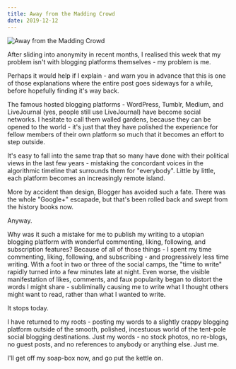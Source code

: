 ```yaml
---
title: Away from the Madding Crowd
date: 2019-12-12
---
```


![Away from the Madding Crowd](https://source.unsplash.com/FHnnjk1Yj7Y/1600x900)

After sliding into anonymity in recent months, I realised this week that my problem isn't with blogging platforms themselves - my problem is me.

Perhaps it would help if I explain - and warn you in advance that this is one of those explanations where the entire post goes sideways for a while, before hopefully finding it's way back.

The famous hosted blogging platforms - WordPress, Tumblr, Medium, and LiveJournal (yes, people still use LiveJournal) have become social networks. I hesitate to call them walled gardens, because they can be opened to the world - it's just that they have polished the experience for fellow members of their own platform so much that it becomes an effort to step outside.

It's easy to fall into the same trap that so many have done with their political views in the last few years - mistaking the concordant voices in the algorithmic timeline that surrounds them for "everybody". Little by little, each platform becomes an increasingly remote island.

More by accident than design, Blogger has avoided such a fate. There was the whole "Google+" escapade, but that's been rolled back and swept from the history books now.

Anyway.

Why was it such a mistake for me to publish my writing to a utopian blogging platform with wonderful commenting, liking, following, and subscription features? Because of all of those things - I spent my time commenting, liking, following, and subscribing - and progressively less time writing. With a foot in two or three of the social camps, the "time to write" rapidly turned into a few minutes late at night. Even worse, the visible manifestation of likes, comments, and faux popularity began to distort the words I might share - subliminally causing me to write what I thought others might want to read, rather than what I wanted to write.

It stops today.

I have returned to my roots - posting my words to a slightly crappy blogging platform outside of the smooth, polished, incestuous world of the tent-pole social blogging destinations. Just my words - no stock photos, no re-blogs, no guest posts, and no references to anybody or anything else. Just me.

I'll get off my soap-box now, and go put the kettle on.